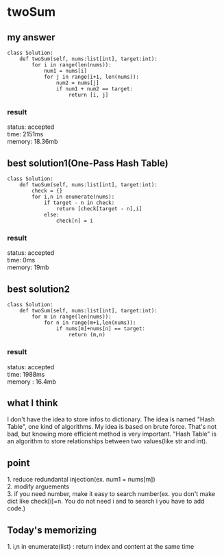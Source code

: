 # twoSum

## my answer
~~~
class Solution:
    def twoSum(self, nums:list[int], target:int):
        for i in range(len(nums)):
            num1 = nums[i]
            for j in range(i+1, len(nums)):
                num2 = nums[j]
                if num1 + num2 == target:
                    return [i, j]
~~~

### result
status: accepted <br>
time: 2151ms <br>
memory: 18.36mb <br>

## best solution1(One-Pass Hash Table)
~~~
class Solution:
    def twoSum(self, nums:list[int], target:int):
        check = {}
        for i,n in enumerate(nums):
            if target - n in check:
                return [check[target - n],i]
            else:
                check[n] = i
~~~

### result
status: accepted <br>
time: 0ms <br>
memory: 19mb <br>

## best solution2
~~~
class Solution:
    def twoSum(self, nums:list[int], target:int):
        for m in range(len(nums)):
            for n in range(m+1,len(nums)):
                if nums[m]+nums[n] == target:
                    return (m,n)
~~~

### result
status: accepted <br>
time: 1988ms <br>
memory : 16.4mb <br>

## what I think
I don't have the idea to store infos to dictionary. The idea is named "Hash Table", one kind of algorithms.
My idea is based on brute force. That's not bad, but knowing more efficient method is very important.
"Hash Table" is an algorithm to store relationships between two values(like str and int).


## point
1\. reduce redundantal injection(ex. num1 = nums[m]) <br>
2\. modify arguements <br>
3\. if you need number, make it easy to search number(ex. you don't make dict like check[i]=n. You do not need i and to search i you have to add code.) <br>

## Today's memorizing
1\. i,n in enumerate(list) : return index and content at the same time 
